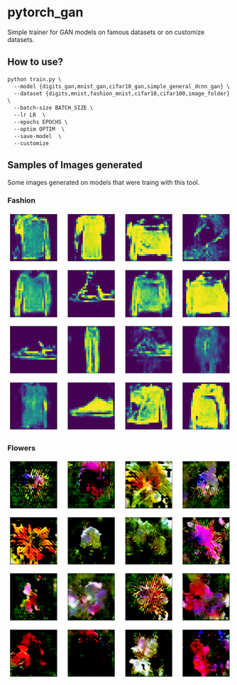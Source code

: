 # pytorch_gan
Simple trainer for GAN models on famous datasets or on customize datasets.

## How to use?
```
python train.py \
  --model {digits_gan,mnist_gan,cifar10_gan,simple_general_dcnn_gan} \
  --dataset {digits,mnist,fashion_mnist,cifar10,cifar100,image_folder} \
  --batch-size BATCH_SIZE \
  --lr LR  \
  --epochs EPOCHS \
  --optim OPTIM  \
  --save-model  \
  --customize  
```

## Samples of Images generated
Some images generated on models that were traing with this tool.
### Fashion
![fashion](samples/fashion.png "Fashion")
### Flowers
![flowers](samples/flowers.png "Flowers")